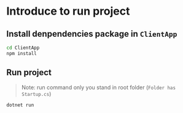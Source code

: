 # Introduce to run project

## Install denpendencies package in `ClientApp`

```bash
cd ClientApp
npm install
```

## Run project

> Note: run command only you stand in root folder (`Folder has Startup.cs`)

```bash
dotnet run
```

